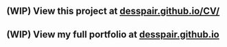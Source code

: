 ## (WIP) View this project at [desspair.github.io/CV/](https://desspair.github.io/CV/)

## (WIP) View my full portfolio at [desspair.github.io](https://desspair.github.io/)
